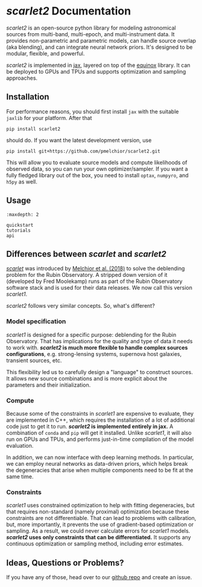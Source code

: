 # _scarlet2_ Documentation

_scarlet2_ is an open-source python library for modeling astronomical sources from multi-band, multi-epoch, and
multi-instrument data. It provides non-parametric and parametric models, can handle source overlap (aka blending), and
can integrate neural network priors. It's designed to be modular, flexible, and powerful.

_scarlet2_ is implemented in [jax](http://jax.readthedocs.io/), layered on top of
the [equinox](https://docs.kidger.site/equinox/)
library. It can be deployed to GPUs and TPUs and supports optimization and sampling approaches.

## Installation

For performance reasons, you should first install `jax` with the suitable `jaxlib` for your platform. After that

```
pip install scarlet2
```

should do. If you want the latest development version, use

```
pip install git+https://github.com/pmelchior/scarlet2.git
```

This will allow you to evaluate source models and compute likelihoods of observed data, so you can run your own
optimizer/sampler. If you want a fully fledged library out of the box, you need to install `optax`, `numpyro`, and
`h5py` as well.

## Usage

```{toctree}
:maxdepth: 2

quickstart
tutorials
api
```

## Differences between _scarlet_ and _scarlet2_

[_scarlet_](https://pmelchior.github.io/scarlet/) was introduced by
[Melchior et al. (2018)](https://doi.org/10.1016/j.ascom.2018.07.001) to solve the deblending problem for the Rubin
Observatory. A stripped down version of it (developed by Fred Moolekamp) runs as part of the Rubin Observatory software
stack and is used for their data releases. We now call this version _scarlet1_.

_scarlet2_ follows very similar concepts. So, what's different?

### Model specification

_scarlet1_ is designed for a specific purpose: deblending for the Rubin Observatory. That has implications for the
quality and type of data it needs to work with. **_scarlet2_ is much more flexible to handle complex sources
configurations**, e.g. strong-lensing systems, supernova host galaxies, transient sources, etc.

This flexibility led us to carefully design a "language" to construct sources. It allows new source combinations and
is more explicit about the parameters and their initialization.

### Compute

Because some of the constraints in _scarlet1_ are expensive to evaluate, they are implemented in C++, which requires
the installation of a lot of additional code just to get it to run. **_scarlet2_ is implemented entirely in jax.**
A combination of `conda` and `pip` will get it installed. Unlike _scarlet1_, it will also run on GPUs and TPUs, and
performs just-in-time compilation of the model evaluation.

In addition, we can now interface with deep learning methods. In particular, we can employ neural networks as
data-driven priors, which helps break the degeneracies that arise when multiple components need to be
fit at the same time.

### Constraints

_scarlet1_ uses constrained optimization to help with fitting degeneracies, but that requires non-standard
(namely proximal) optimization because these constraints are not differentiable.
That can lead to problems with calibration, but, more importantly, it prevents the use of gradient-based
optimization or sampling. As a result, we could never calculate errors for _scarlet1_ models.
**_scarlet2_ uses only constraints that can be differentiated.** It supports any continuous optimization or sampling
method, including error estimates.

## Ideas, Questions or Problems?

If you have any of those, head over to our [github repo](https://github.com/pmelchior/scarlet2/) and create an issue.
